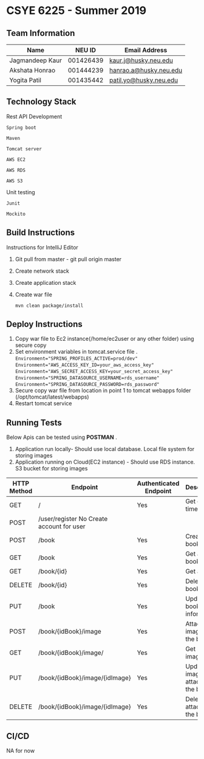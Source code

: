 # CSYE 6225 - Summer 2019

## Team Information

| Name | NEU ID | Email Address |
| --- | --- | --- |
|Jagmandeep Kaur | 001426439|kaur.j@husky.neu.edu |  | | |
|Akshata Honrao| 001444239| hanrao.a@husky.neu.edu|
|Yogita Patil| 001435442|patil.yo@husky.neu.edu |


## Technology Stack

Rest API Development

`Spring boot`

`Maven`

`Tomcat server`

`AWS EC2`

`AWS RDS`

`AWS S3`

Unit testing

`Junit`

`Mockito`

## Build Instructions
Instructions for IntelliJ Editor
1) Git pull from master - git pull origin master
2) Create network stack
3) Create application stack
4) Create war file
   
   `mvn clean package/install`

## Deploy Instructions
1) Copy war file to Ec2 instance(/home/ec2user or any other folder) using secure copy
2) Set environment variables in tomcat.service file .
`Environment="SPRING_PROFILES_ACTIVE=prod/dev"`
`Environment="AWS_ACCESS_KEY_ID=your_aws_access_key"`
`Environment="AWS_SECRET_ACCESS_KEY=your_secret_access_key"`
`Environment="SPRING_DATASOURCE_USERNAME=rds_username"`
`Environment="SPRING_DATASOURCE_PASSWORD=rds_password"`
3) Secure copy war file from location in point 1 to tomcat webapps folder (/opt/tomcat/latest/webapps)
4) Restart tomcat service

## Running Tests
Below Apis can be tested using **POSTMAN** .

1) Application run locally- Should use local database. Local file system for storing images
2) Application running on Cloud(EC2 instance) - Should use RDS instance. S3 bucket for storing images

|HTTP Method |	   Endpoint  |  Authenticated Endpoint |  Description|
| --- | --- | --- | ---|
|GET 	    |        / 	      |      Yes 	       |             Get current time|
POST 	|/user/register 	No 	Create account for user
POST |	/book 	|Yes 	|Create book
GET 	|/book 	|Yes 	|Get all books
GET |	/book/{id} |	Yes |	Get a books
DELETE 	|/book/{id} |	Yes |	Delete a book
PUT 	|/book |	Yes 	|Update book information
POST 	|/book/{idBook}/image |	Yes 	|Attach a image to the book
GET 	|/book/{idBook}/image/ |	Yes 	|Get book image 
PUT 	|/book/{idBook}/image/{idImage} |	Yes 	|Update image attached to the book
DELETE 	|/book/{idBook}/image/{idImage} |	Yes 	|Delete file attached to the book

## CI/CD
NA for now


